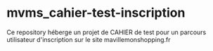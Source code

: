 # mvms_cahier-test-inscription
Ce repository héberge un projet de CAHIER de test pour un parcours utilisateur d'inscription sur le site mavillemonshopping.fr
